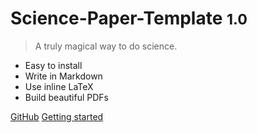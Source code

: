 
# Science-Paper-Template <small>1.0</small>

> A truly magical way to do science.

- Easy to install
- Write in Markdown
- Use inline LaTeX
- Build beautiful PDFs

[GitHub](https://github.com/TexNAK/Science-Paper-Template)
[Getting started](#Science-Paper-Template)

